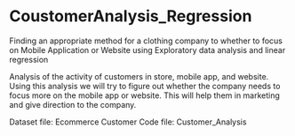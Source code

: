 # CoustomerAnalysis_Regression
Finding an appropriate method for a clothing company to whether to focus on Mobile Application or Website using Exploratory data analysis and linear regression

Analysis of the activity of customers in store, mobile app, and website.
Using this analysis we will try to figure out whether the company needs to focus more on the mobile app or website.
This will help them in marketing and give direction to the company.
 
 
 Dataset file: Ecommerce Customer
 Code file: Customer_Analysis
